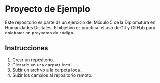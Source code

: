 # Proyecto de Ejemplo

Este repositorio es parte de un ejercicio del Módulo 5 de la Diplomatura en Humanidades Digitales. El objetivo es practicar el uso de Git y GitHub para colaborar en proyectos de código.

## Instrucciones

1. Crear un repositorio.
2. Clonarlo en una carpeta local.
3. Subir un archivo a la carpeta local.
4. Subir los cambios al repositorio remoto.
